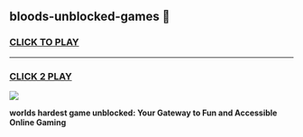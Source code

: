 
## bloods-unblocked-games 👋
<h3>
<a href="https://premium.freeplayer.one?title=bloods-unblocked-games&ref=14F">CLICK TO PLAY</a></h3>
<hr>

<h3>
<a href="https://premium.freeplayer.one?title=bloods-unblocked-games&ref=14F">CLICK 2 PLAY</a>
  
</h3>

<a href="https://premium.freeplayer.one?title=bloods-unblocked-games&ref=12F/"><img src="https://clearcache.store/games.png"></a>


**worlds hardest game unblocked: Your Gateway to Fun and Accessible Online Gaming**
